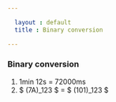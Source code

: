 ```yaml
---

  layout : default
  title : Binary conversion

---
```



### Binary conversion
1. 1min 12s = 72000ms <br/>
2. $ (7A)_123 $ = $ (101)_123 $
